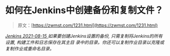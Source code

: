 <!--yml
category: 未分类
date: 0001-01-01 00:00:00
-->

# 如何在Jenkins中创建备份和复制文件？

> 原文：[https://zwmst.com/1231.html](https://zwmst.com/1231.html)

   [ *Jenkins* ](https://zwmst.com/jenkins)*[ <time datetime="2021-08-15T10:48:38+08:00"> 2021-08-15 </time> ](https://zwmst.com/1231.html)  如果要创建Jenkins设置的备份, 只需复制将Jenkins的所有设置, 构建工件和日志保存在其主目 录中的目录。你还可以复制作业目录以克隆或复制作业或重命名目录。*